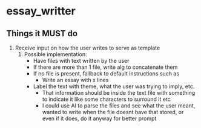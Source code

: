 # essay_writter

## Things it MUST do

1. Receive input on how the user writes to serve as template
    1. Possible implementation:
        - Have files with text written by the user
        - If there are more than 1 file, write alg to concatenate them
        - If no file is present, fallback to default instructions such as
            - Write an essay with x lines
        - Label the text with theme, what the user was trying to imply, etc.
            - That information should be inside the text file with something to indicate it
              like some characters to surround it etc
            - I could use AI to parse the files and see what the user meant, wanted to
              write when the file doesnt have that stored, or even if it does, do it
              anyway for better prompt

